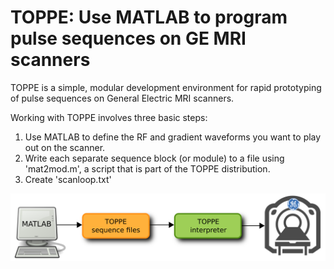 # TOPPE: Use MATLAB to program pulse sequences on GE MRI scanners

TOPPE is a simple, modular development environment for rapid prototyping of pulse sequences on General Electric MRI scanners.

Working with TOPPE involves three basic steps:

1. Use MATLAB to define the RF and gradient waveforms you want to play out on the scanner.
1. Write each separate sequence block (or module) to a file using 'mat2mod.m', a script that is part of the TOPPE distribution.
1. Create 'scanloop.txt'

![My helpful screenshot](/figs/workflow.png)
